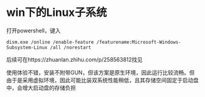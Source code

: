 # win下的Linux子系统

打开powershell，键入
```
dism.exe /online /enable-feature /featurename:Microsoft-Windows-Subsystem-Linux /all /norestart
```


后续可在https://zhuanlan.zhihu.com/p/258563812找见

使用体验不错，安装不附带GUN，但该方案是原生环境，因此运行比较流畅。但由于是采用虚拟环境，因此可能比装双系统性能稍低，且其存储空间固定于启动盘中，会增大启动盘的存储负担